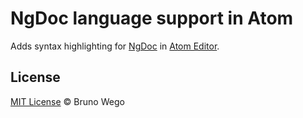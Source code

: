 # NgDoc language support in Atom

Adds syntax highlighting for [NgDoc](https://github.com/angular/angular.js/wiki/Writing-AngularJS-Documentation) in [Atom Editor](https://atom.io/).

## License

[MIT License](http://brunowego.mit-license.org/) © Bruno Wego

